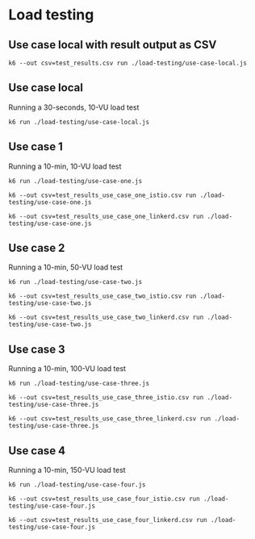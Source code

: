 # Load testing

## Use case local with result output as CSV
```
k6 --out csv=test_results.csv run ./load-testing/use-case-local.js
```

## Use case local
Running a 30-seconds, 10-VU load test
```
k6 run ./load-testing/use-case-local.js
```

## Use case 1
Running a 10-min, 10-VU load test
```
k6 run ./load-testing/use-case-one.js

k6 --out csv=test_results_use_case_one_istio.csv run ./load-testing/use-case-one.js

k6 --out csv=test_results_use_case_one_linkerd.csv run ./load-testing/use-case-one.js

```

## Use case 2
Running a 10-min, 50-VU load test
```
k6 run ./load-testing/use-case-two.js

k6 --out csv=test_results_use_case_two_istio.csv run ./load-testing/use-case-two.js

k6 --out csv=test_results_use_case_two_linkerd.csv run ./load-testing/use-case-two.js

```

## Use case 3
Running a 10-min, 100-VU load test
```
k6 run ./load-testing/use-case-three.js

k6 --out csv=test_results_use_case_three_istio.csv run ./load-testing/use-case-three.js

k6 --out csv=test_results_use_case_three_linkerd.csv run ./load-testing/use-case-three.js

```

## Use case 4
Running a 10-min, 150-VU load test
```
k6 run ./load-testing/use-case-four.js

k6 --out csv=test_results_use_case_four_istio.csv run ./load-testing/use-case-four.js

k6 --out csv=test_results_use_case_four_linkerd.csv run ./load-testing/use-case-four.js

```
